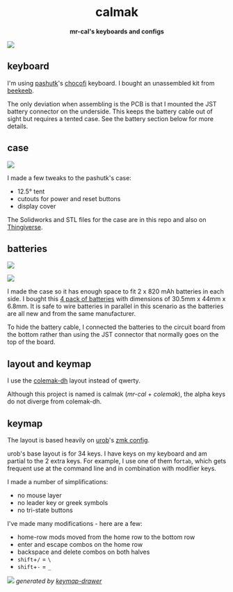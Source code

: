 <h1 style="text-align: center;">
  calmak
</h1>

<p style="text-align: center;"><b>mr-cal's keyboards and configs</b></p>


![](draw/chocofi-1.jpg)

## keyboard

I'm using [pashutk](https://github.com/pashutk)'s [chocofi](https://github.com/pashutk/chocofi) keyboard.
I bought an unassembled kit from [beekeeb](https://shop.beekeeb.com/product/chocofi-36-keys-kailh-low-profile-choc-v1-mechanical-ergonomic-hotswap-split-keyboard-diy-kit/).

The only deviation when assembling is the PCB is that I mounted the JST battery connector on the underside. This keeps the battery cable out of sight but requires a tented case. See the battery section below for more details.

## case

![](draw/chocofi-2.jpg)

I made a few tweaks to the pashutk's case:

* 12.5° tent
* cutouts for power and reset buttons
* display cover

The Solidworks and STL files for the case are in this repo and also on [Thingiverse](https://www.thingiverse.com/thing:6844514).

## batteries

![](draw/chocofi-3.jpg)

![](draw/chocofi-4.jpg)

I made the case so it has enough space to fit 2 x 820 mAh batteries in each side. 
I bought this [4 pack of batteries](https://www.amazon.com/dp/B08HJ53Q3C) with dimensions of 30.5mm x 44mm x 6.8mm. 
It is safe to wire batteries in parallel in this scenario as the batteries are all new and from the same manufacturer.

To hide the battery cable, I connected the batteries to the circuit board from the bottom rather than using the JST connector that normally goes on the top of the board.


## layout and keymap

I use the [colemak-dh](http://colemakmods.github.io/mod-dh/) layout instead of qwerty.

Although this project is named is calmak (*mr-cal* + *colemak*), the alpha keys do not diverge from colemak-dh.

## keymap

The layout is based heavily on [urob](https://github.com/urob)'s [zmk config](https://github.com/urob/zmk-config).

urob's base layout is for 34 keys. I have keys on my keyboard and am partial to the 2 extra keys.
For example, I use one of them for`tab`, which gets frequent use at the command line and in combination with modifier keys.

I made a number of simplifications:

* no mouse layer
* no leader key or greek symbols
* no tri-state buttons

I've made many modifications - here are a few:

* home-row mods moved from the home row to the bottom row
* enter and escape combos on the home row
* backspace and delete combos on both halves
* `shift`+`/` = `\`
* `shift`+`-` = `_`

![](draw/keymap.png)
*generated by [keymap-drawer](https://github.com/caksoylar/keymap-drawer)*
